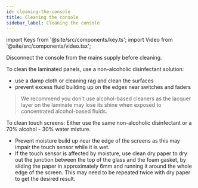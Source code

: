 ```yaml
---
id: cleaning-the-console
title: Cleaning the console
sidebar_label: Cleaning the console
---
```


import Keys from '@site/src/components/key.ts';
import Video from '@site/src/components/video.tsx';

Disconnect the console from the mains supply before cleaning.

To clean the laminated panels, use a non-alcoholic disinfectant solution:
- use a damp cloth or cleaning rag and clean the surfaces
- prevent excess fluid building up on the edges near switches and faders

> We recommend you don't use alcohol-based cleaners as the lacquer layer 
  on the laminate may lose its shine when exposed to concentrated alcohol-based fluids.

To clean touch screens: Either use the same non-alcoholic disinfectant or a 70\% alcohol - 30\% water mixture.

- Prevent moisture build up near the edge of the screens as this may impair the 
  touch sensor while it is wet. 
- If the touch sensor is affected by moisture, use clean dry paper to dry out the 
  junction between the top of the glass and the foam gasket, by sliding the paper in 
  approximately 6mm and running it around the whole edge of the screen. This may need 
  to be repeated twice with dry paper to get the desired result.


